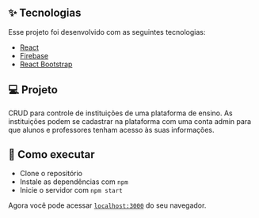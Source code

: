 ## ✨ Tecnologias

Esse projeto foi desenvolvido com as seguintes tecnologias:

- [React](https://reactjs.org)
- [Firebase](https://firebase.google.com/?hl=pt)
- [React Bootstrap](https://react-bootstrap.github.io)

## 💻 Projeto

CRUD para controle de instituições de uma plataforma de ensino. As instituições podem se cadastrar na plataforma com uma conta admin para que alunos e professores tenham acesso às suas informações.

## 🚀 Como executar

- Clone o repositório
- Instale as dependências com `npm`
- Inicie o servidor com `npm start`

Agora você pode acessar [`localhost:3000`](http://localhost:3000) do seu navegador.
